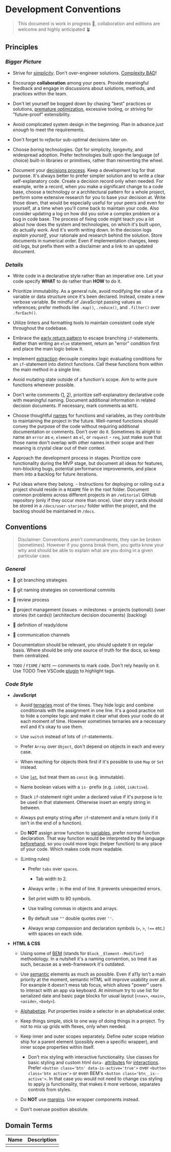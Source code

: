 # Development Conventions

> This document is work in progress 🚧, collaboration and editions are welcome and highly anticipated 🪴

## Principles

### _Bigger Picture_

- Strive for [_simplicity_](https://ahastack.dev/concepts/simplicity/). Don't over-engineer solutions. [Complexity BAD](https://grugbrain.dev/)!

- Encourage **collaboration** among your peers. Provide meaningful feedback and engage in discussions about solutions, methods, and practices within the team.

- Don't let yourself be bogged down by chasing "best" practices or solutions, [premature optimization](https://www.youtube.com/watch?v=tKbV6BpH-C8), excessive tooling, or striving for "future-proof" extensibility.

- Avoid complicated system design in the beginning. Plan in advance _just enough_ to meet the requirements.

- Don't forget to _refactor_ sub-optimal decisions later on.

- Choose _boring_ technologies. Opt for simplicity, longevity, and widespread adoption. Prefer technologies built upon the language (of choice) built-in libraries or primitives, rather than reinventing the wheel.

- Document your [decisions process](https://github.com/joelparkerhenderson/architecture-decision-record?tab=readme-ov-file). Keep a development log for that purpose. It's always better to prefer simpler solution and to write a clear self-explanatory code. Create a decision record only when needed. For example, write a record, when you make a significant change to a code base, choose a technology or a architectural pattern for a whole project, perform some extensive research for you to base your decision at. Write those down, that would be especially useful for your peers and even for yourself, at a time when you'll come back to maintain your code. Also consider updating a log on how did you solve a complex problem or a bug in code base. The process of fixing code might teach you a lot about how does the system and technologies, on which it's built upon, do actually work. And it's worth writing down. In the decision logs _explain yourself_, your rationale and research behind the solution. Store documents in numerical order. Even if implementation changes, keep old logs, but prefix them with a disclaimer and a link to an updated document.

### _Details_

- Write code in a declarative style rather than an imperative one. Let your code specify **WHAT** to do rather than **HOW** to do it.

- Prioritize immutability. As a general rule, avoid modifying the value of a variable or data structure once it's been declared. Instead, create a new verbose variable. Be mindful of JavaScript passing values as references; prefer methods like `.map()`, `.reduce()`, and `.filter()` over `.forEach()`.

- Utilize linters and formatting tools to maintain consistent code style throughout the codebase.

- Embrace the [early return pattern](https://www.youtube.com/watch?v=CFRhGnuXG-4) to escape branching `if`-statements. Rather than writing an `else` statement, return an "error" condition first and place the main logic below it.

- Implement [extraction](https://www.youtube.com/watch?v=CFRhGnuXG-4) decouple complex logic evaluating conditions for an `if`-statement into distinct functions. Call these functions from within the main method in a single line.

- Avoid mutating state outside of a function's scope. Aim to write pure functions whenever possible.

- Don't write comments ([1](https://bran.name/the-truth-about-comments.html), [2](https://www.youtube.com/watch?v=Bf7vDBBOBUA)), prioritize self-explanatory declarative code with meaningful naming. Document additional information in related decision documents. If necessary, mark comments as `NOTE`.

- Choose thoughtful [names](https://www.youtube.com/watch?v=-J3wNP6u5YU) for functions and variables, as they contribute to maintaining the project in the future. Well-named functions should convey the purpose of the code without requiring additional documentation or comments. Don't over do it. Sometimes its alright to name an `error` as `e`, `element` as `el`, or `request` - `req`, just make sure that those name don't overlap with other names in their scope and their meaning is crystal clear out of their context.

- Approach the development process in stages. Prioritize core functionality during the MVP stage, but document all ideas for features, non-blocking bugs, potential performance improvements, and place them into a backlog for future iterations.

- Put ideas where they belong. - Instructions for deploying or rolling out a project should reside in a `README` file in the root folder. Document common problems across different projects in an `/editorial` GitHub repository (only if they occur more than once). User story cards should be stored in a `/docs/user-stories/` folder within the project, and the backlog should be maintained in `/docs`.

## Conventions

> Disclaimer: Conventions aren't commandments, they can be broken (sometimes). However if you gonna break them, you gotta know your why and should be able to explain what are you doing in a given  particular case.

### _General_

- 🚧 git branching strategies

- 🚧 git naming strategies on conventional commits

- 🚧 review process

- 🚧 project management (issues -> milestones -> projects (optional)) (user stories (txt cards)) (architecture decision documents) (backlog)

- 🚧 definition of ready/done

- 🚧 communication channels

- Documentation should be relevant, you should update it on regular basis. Where should be only one source of truth for the docs, so keep them centralized.

- `TODO` / `FIXME` / `NOTE` — comments to mark code. Don't rely heavily on it. Use TODO Tree VSCode [plugin](https://marketplace.visualstudio.com/items?itemName=Gruntfuggly.todo-tree) to highlight tags.

### _Code Style_

- **JavaScript**

  - Avoid [ternaries](https://www.youtube.com/watch?v=mOwZhb9bZ5s) most of the times. They hide logic and combine conditionals with the assignment in one line. It's a good practice not to hide a complex logic and make it clear what does your code do at each moment of time. However sometimes ternaries are a necessary evil and it's okay to use them.

  - Use `switch` instead of lots of `if`-statements.

  - Prefer `Array` over `Object`, don't depend on objects in each and every case.

  - When reaching for objects think first if it's possible to use `Map` or `Set` instead.

  - Use [`let`](https://overreacted.io/on-let-vs-const/), but treat them as `const` (e.g. immutable).

  - Name boolean values with a `is-` prefix (e.g. `isOdd`, `isActive`).

  - Stack `if`-statement right under a declared value if it's purpose is to be used in that statement. Otherwise insert an empty string in between.

  - Always put empty string after `if`-statement and a return (only if it isn't in the end of a function).

  - Do **NOT** assign arrow function to [variables](https://www.youtube.com/watch?v=5iGGvJn8K1U), prefer normal function declaration. That way function would be interpreted by the language [beforehand](https://www.youtube.com/watch?v=EvfRXyKa_GI), so you could move logic (helper function) to any place of your code. Which makes code more readable.

  - (Linting rules)

    - Prefer `tabs` over `spaces`.

		- Tab width to 2.

    - Always write `;` in the end of line. It prevents unexpected errors.

    - Set print width to 80 symbols.

    - Use trailing commas in objects and arrays.

    - By default use `""` double quotes over `''`.

    - Always wrap compassion and declaration symbols (`=`, `>`, `!==` etc.) with spaces on each side.

- **HTML & CSS**

  - Using some of [BEM](https://en.bem.info/) (stands for `Block__Element--Modifier`) methodology. In a nutshell it's a naming convention, so treat it as such, because as a web-framework it's outdated.

  - Use [semantic](https://pepelsbey.dev/articles/road-to-htmhell/) elements as much as possible. Even if a11y isn't a main priority at the moment, semantic HTML will improve usability over all. For example it doesn't mess tab focus, which allows "power" users to interact with an app via keyboard. At minimum try to use list for serialized date and basic page blocks for usual layout (`<nav>`, `<main>`, `<aside>`, `<body>`).

  - [Alphabetize](https://goodenough.us/blog/2023-02-10-all-about-css-alphabetize-normalize-and-dark-mode-itize/). Put properties inside a selector in an alphabetical order.

  - Keep things simple, stick to one way of doing things in a project. Try not to mix up grids with flexes, only when needed.

  - Keep inner and outer scopes separately. Define outer scope relation ship for a parent element (possibly even a specific wrapper), and inner scope properties within itself.

	- Don't mix styling with interactive functionality. Use classes for basic styling and custom html `data-` [attributes](https://blog.webdevsimplified.com/2020-10/javascript-data-attributes/) for [interactions](https://blog.webdevsimplified.com/2019-10/do-not-use-class-selectors-in-javascript/). Prefer `<button class='btn' data-is-active='true'>` over `<button class='btn active'>` or even BEM's `<button class='btn__is--active'>`. In that case you would not need to change css styling to apply js functionality, that makes it more verbose, separates controls from styles.

  - Do **NOT** use [margins](https://mxstbr.com/thoughts/margin/). Use wrapper components instead.

  - Don't overuse position absolute.

## Domain Terms

| **Name** | **Description** |
| -------- | --------------- |
|          |                 |
